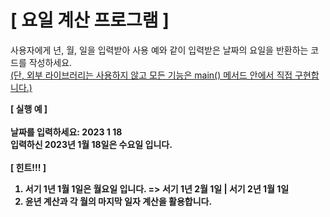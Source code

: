 
# [ 요일 계산 프로그램 ]

사용자에게 년, 월, 일을 입력받아 사용 예와 같이 입력받은 날짜의 요일을 반환하는 코드를 작성하세요.
 <br><U>(단, 외부 라이브러리는 사용하지 않고 모든 기능은 main() 메서드 안에서 직접 구현합니다.)</U>

<b>[ 실행 예 ]
 <br> <br>
    날짜를 입력하세요: 2023 1 18
 <br>
    입력하신 2023년 1월 18일은 수요일 입니다.
 <br> <br>
<b>[ 힌트!!! ]
   1. 서기 1년 1월 1일은 월요일 입니다. => 서기 1년 2월 1일 | 서기 2년 1월 1일
   2. 윤년 계산과 각 월의 마지막 일자 계산을 활용합니다.


